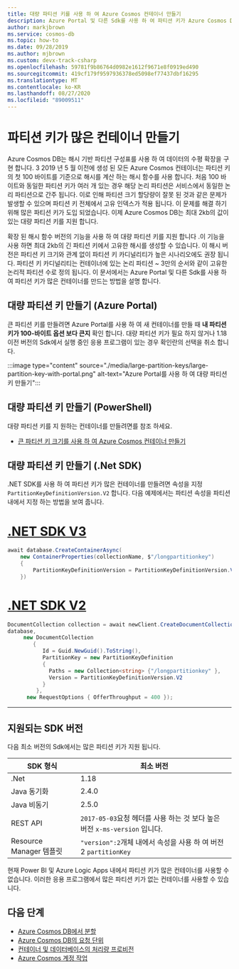 ```yaml
---
title: 대량 파티션 키를 사용 하 여 Azure Cosmos 컨테이너 만들기
description: Azure Portal 및 다른 Sdk를 사용 하 여 파티션 키가 Azure Cosmos DB 컨테이너를 만드는 방법에 대해 알아봅니다.
author: markjbrown
ms.service: cosmos-db
ms.topic: how-to
ms.date: 09/28/2019
ms.author: mjbrown
ms.custom: devx-track-csharp
ms.openlocfilehash: 59781f9b86764d0982e1612f9671e8f0919ed490
ms.sourcegitcommit: 419cf179f9597936378ed5098ef77437dbf16295
ms.translationtype: MT
ms.contentlocale: ko-KR
ms.lasthandoff: 08/27/2020
ms.locfileid: "89009511"
---
```

# <a name="create-containers-with-large-partition-key"></a>파티션 키가 많은 컨테이너 만들기

Azure Cosmos DB는 해시 기반 파티션 구성표를 사용 하 여 데이터의 수평 확장을 구현 합니다. 3 2019 년 5 월 이전에 생성 된 모든 Azure Cosmos 컨테이너는 파티션 키의 첫 100 바이트를 기준으로 해시를 계산 하는 해시 함수를 사용 합니다. 처음 100 바이트와 동일한 파티션 키가 여러 개 있는 경우 해당 논리 파티션은 서비스에서 동일한 논리 파티션으로 간주 됩니다. 이로 인해 파티션 크기 할당량이 잘못 된 것과 같은 문제가 발생할 수 있으며 파티션 키 전체에서 고유 인덱스가 적용 됩니다. 이 문제를 해결 하기 위해 많은 파티션 키가 도입 되었습니다. 이제 Azure Cosmos DB는 최대 2kb의 값이 있는 대량 파티션 키를 지원 합니다.

확장 된 해시 함수 버전의 기능을 사용 하 여 대량 파티션 키를 지원 합니다 .이 기능을 사용 하면 최대 2kb의 긴 파티션 키에서 고유한 해시를 생성할 수 있습니다. 이 해시 버전은 파티션 키 크기와 관계 없이 파티션 키 카디널리티가 높은 시나리오에도 권장 됩니다. 파티션 키 카디널리티는 컨테이너에 있는 논리 파티션 ~ 3만의 순서와 같이 고유한 논리적 파티션 수로 정의 됩니다. 이 문서에서는 Azure Portal 및 다른 Sdk를 사용 하 여 파티션 키가 많은 컨테이너를 만드는 방법을 설명 합니다.

## <a name="create-a-large-partition-key-azure-portal"></a>대량 파티션 키 만들기 (Azure Portal)

큰 파티션 키를 만들려면 Azure Portal를 사용 하 여 새 컨테이너를 만들 때 **내 파티션 키가 100-바이트 옵션 보다 큰지** 확인 합니다. 대량 파티션 키가 필요 하지 않거나 1.18 이전 버전의 Sdk에서 실행 중인 응용 프로그램이 있는 경우 확인란의 선택을 취소 합니다.

:::image type="content" source="./media/large-partition-keys/large-partition-key-with-portal.png" alt-text="Azure Portal를 사용 하 여 대량 파티션 키 만들기":::

## <a name="create-a-large-partition-key-powershell"></a>대량 파티션 키 만들기 (PowerShell)

대량 파티션 키를 지 원하는 컨테이너를 만들려면를 참조 하세요.

* [큰 파티션 키 크기를 사용 하 여 Azure Cosmos 컨테이너 만들기](manage-with-powershell.md#create-container-big-pk)

## <a name="create-a-large-partition-key-net-sdk"></a>대량 파티션 키 만들기 (.Net SDK)

.NET SDK를 사용 하 여 파티션 키가 많은 컨테이너를 만들려면 속성을 지정 `PartitionKeyDefinitionVersion.V2` 합니다. 다음 예제에서는 파티션 속성을 파티션 내에서 지정 하는 방법을 보여 줍니다.

# <a name="net-sdk-v3"></a>[.NET SDK V3](#tab/dotnetv3)

```csharp
await database.CreateContainerAsync(
    new ContainerProperties(collectionName, $"/longpartitionkey")
    {
        PartitionKeyDefinitionVersion = PartitionKeyDefinitionVersion.V2,
    })
```

# <a name="net-sdk-v2"></a>[.NET SDK V2](#tab/dotnetv2)

```csharp
DocumentCollection collection = await newClient.CreateDocumentCollectionAsync(
database,
     new DocumentCollection
        {
           Id = Guid.NewGuid().ToString(),
           PartitionKey = new PartitionKeyDefinition
           {
             Paths = new Collection<string> {"/longpartitionkey" },
             Version = PartitionKeyDefinitionVersion.V2
           }
         },
      new RequestOptions { OfferThroughput = 400 });
```
---

## <a name="supported-sdk-versions"></a>지원되는 SDK 버전

다음 최소 버전의 Sdk에서는 많은 파티션 키가 지원 됩니다.

|SDK 형식  | 최소 버전   |
|---------|---------|
|.Net     |    1.18     |
|Java 동기화     |   2.4.0      |
|Java 비동기   |  2.5.0        |
| REST API | `2017-05-03`요청 헤더를 사용 하는 것 보다 높은 버전 `x-ms-version` 입니다.|
| Resource Manager 템플릿 | `"version":2`개체 내에서 속성을 사용 하 여 버전 2 `partitionKey` |

현재 Power BI 및 Azure Logic Apps 내에서 파티션 키가 많은 컨테이너를 사용할 수 없습니다. 이러한 응용 프로그램에서 많은 파티션 키가 없는 컨테이너를 사용할 수 있습니다.

## <a name="next-steps"></a>다음 단계

* [Azure Cosmos DB에서 분할](partitioning-overview.md)
* [Azure Cosmos DB의 요청 단위](request-units.md)
* [컨테이너 및 데이터베이스의 처리량 프로비전](set-throughput.md)
* [Azure Cosmos 계정 작업](account-overview.md)
